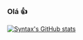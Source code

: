 ### Olá 👍

[![Syntax's GitHub stats](https://github-readme-stats.vercel.app/api?username=Syntax73)](https://github.com/anuraghazra/github-readme-stats)

<!--
**Syntax73/Syntax73** is a ✨ _special_ ✨ repository because its `README.md` (this file) appears on your GitHub profile.

Here are some ideas to get you started:

- 🔭 I’m currently working on ...
- 🌱 I’m currently learning ...
- 👯 I’m looking to collaborate on ...
- 🤔 I’m looking for help with ...
- 💬 Ask me about ...
- 📫 How to reach me: ...
- 😄 Pronouns: ...
- ⚡ Fun fact: ...
-->
